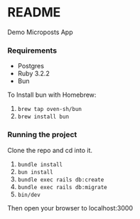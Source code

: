 # README

Demo Microposts App

### Requirements
  - Postgres
  - Ruby 3.2.2
  - Bun

To Install bun with Homebrew:

1. ```brew tap oven-sh/bun```
2. ```brew install bun```

### Running the project
Clone the repo and cd into it.

1. ```bundle install```
2. ```bun install```
2. ```bundle exec rails db:create```
3. ```bundle exec rails db:migrate```
4. ```bin/dev```

Then open your browser to localhost:3000
